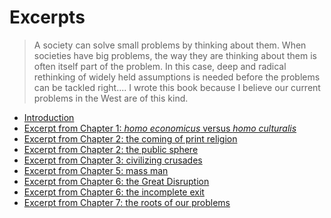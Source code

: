 
# Excerpts

> A society can solve small problems by thinking about them. 
> When societies have big problems, the way they are thinking about them is
> often itself part of the problem. In this case, deep and radical rethinking of
> widely held assumptions is needed before the problems can be tackled right....
> I wrote this book because I believe our current problems in the West 
> are of this kind.


* [Introduction](introduction.pdf)
* [Excerpt from Chapter 1: *homo economicus* versus *homo culturalis*](chapter-1-excerpt.pdf)
* [Excerpt from Chapter 2: the coming of print religion](chapter-2-excerpt.pdf)
* [Excerpt from Chapter 2: the public sphere](chapter-2-excerpt-public-sphere.pdf)
* [Excerpt from Chapter 3: civilizing crusades](chapter-3-excerpt.pdf)
* [Excerpt from Chapter 5: mass man](chapter-5-excerpt.pdf)
* [Excerpt from Chapter 6: the Great Disruption](chapter-6-excerpt.pdf)
* [Excerpt from Chapter 6: the incomplete exit](chapter-6-excerpt-incomplete.pdf)
* [Excerpt from Chapter 7: the roots of our problems](chapter-7-excerpt.pdf)

